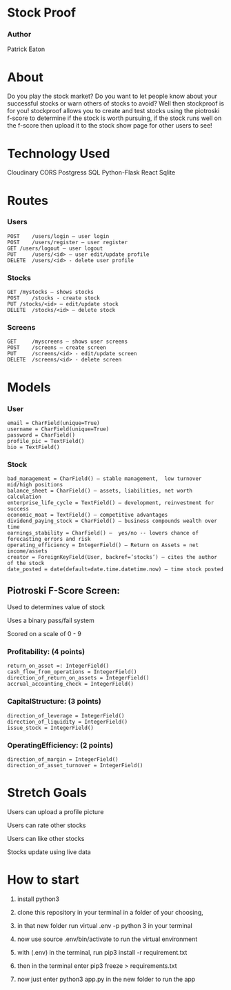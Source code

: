 # Stock Proof 

### Author
Patrick Eaton

# About
Do you play the stock market? Do you want to let people know about your successful stocks or warn others of stocks to avoid? Well then stockproof is for you! stockproof allows you to create and test stocks using the piotroski f-score to determine if the stock is worth pursuing, if the stock runs well on the f-score then upload it to the stock show page for other users to see!


# Technology Used
Cloudinary
CORS
Postgress SQL
Python-Flask
React
Sqlite

# Routes
### Users
	POST	/users/login – user login 
	POST	/users/register – user register
	GET	/users/logout – user logout
	PUT 	/users/<id> – user edit/update profile
	DELETE  /users/<id> - delete user profile

### Stocks
	GET	/mystocks – shows stocks
	POST	/stocks - create stock
	PUT	/stocks/<id> – edit/update stock 
	DELETE	/stocks/<id> – delete stock

### Screens
	GET 	/myscreens – shows user screens
	POST	/screens – create screen
	PUT 	/screens/<id> - edit/update screen
	DELETE	/screens/<id> - delete screen


# Models 
### User
	email = CharField(unique=True)
	username = CharField(unique=True)
	password = CharField()
	profile_pic = TextField()
	bio = TextField()

### Stock
	bad_management = CharField() – stable management,  low turnover mid/high positions
	balance_sheet = CharField() – assets, liabilities, net worth calculation	
	enterprise_life_cycle = TextField() – development, reinvestment for success		
	economic_moat = TextField() – competitive advantages	
	dividend_paying_stock = CharField() – business compounds wealth over time	
	earnings_stability = CharField() –  yes/no -- lowers chance of forecasting errors and risk	
	operating_efficiency = IntegerField() – Return on Assets = net income/assets
	creator = ForeignKeyField(User, backref=’stocks’) – cites the author of the stock
	date_posted = date(default=date.time.datetime.now) – time stock posted
	


## Piotroski F-Score Screen:  
Used to determines value of stock

Uses a binary pass/fail system 

Scored on a scale of 0 - 9

### Profitability: (4 points)
	return_on_asset =: IntegerField() 
	cash_flow_from_operations = IntegerField() 
	direction_of_return_on_assets = IntegerField() 
	accrual_accounting_check = IntegerField() 

### CapitalStructure: (3 points)
	direction_of_leverage = IntegerField() 
	direction_of_liquidity = IntegerField()  
	issue_stock = IntegerField()  	
	
### OperatingEfficiency: (2 points)
	direction_of_margin = IntegerField()  
	direction_of_asset_turnover = IntegerField()

# Stretch Goals
Users can upload a profile picture

Users can rate other stocks

Users can like other stocks

Stocks update using live data

# How to start
1) install python3
	
2) clone this repository in your terminal in a folder of your choosing, 
	
3) in that new folder run virtual .env -p python 3 in your terminal
	
4) now use source .env/bin/activate to run the virtual environment 

5) with (.env) in the terminal, run pip3 install -r requirement.txt 

6) then in the terminal enter pip3 freeze > requirements.txt 

7) now just enter python3 app.py in the new folder to run the app


